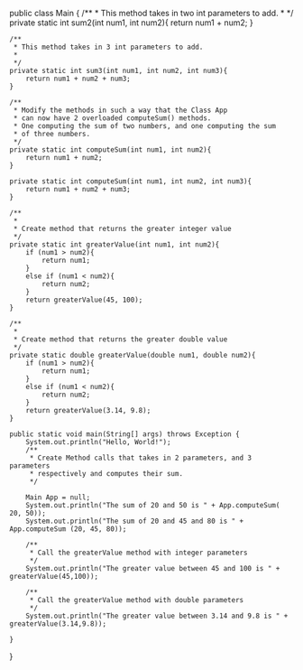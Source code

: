 public class Main {
    /**
     * This method takes in two int parameters to add.
     *
     */
    private static int sum2(int num1, int num2){
        return num1 + num2;
    }

    /**
     * This method takes in 3 int parameters to add.
     *
     */
    private static int sum3(int num1, int num2, int num3){
        return num1 + num2 + num3;
    }

    /**
     * Modify the methods in such a way that the Class App
     * can now have 2 overloaded computeSum() methods.
     * One computing the sum of two numbers, and one computing the sum
     * of three numbers.
     */
    private static int computeSum(int num1, int num2){
        return num1 + num2;
    }

    private static int computeSum(int num1, int num2, int num3){
        return num1 + num2 + num3;
    }

    /**
     *
     * Create method that returns the greater integer value
     */
    private static int greaterValue(int num1, int num2){
        if (num1 > num2){
            return num1;
        }
        else if (num1 < num2){
            return num2;
        }
        return greaterValue(45, 100);
    }

    /**
     *
     * Create method that returns the greater double value
     */
    private static double greaterValue(double num1, double num2){
        if (num1 > num2){
            return num1;
        }
        else if (num1 < num2){
            return num2;
        }
        return greaterValue(3.14, 9.8);
    }

    public static void main(String[] args) throws Exception {
        System.out.println("Hello, World!");
        /**
         * Create Method calls that takes in 2 parameters, and 3 parameters
         * respectively and computes their sum.
         */

        Main App = null;
        System.out.println("The sum of 20 and 50 is " + App.computeSum( 20, 50));
        System.out.println("The sum of 20 and 45 and 80 is " + App.computeSum (20, 45, 80));

        /**
         * Call the greaterValue method with integer parameters
         */
        System.out.println("The greater value between 45 and 100 is " + greaterValue(45,100));

        /**
         * Call the greaterValue method with double parameters
         */
        System.out.println("The greater value between 3.14 and 9.8 is " + greaterValue(3.14,9.8));

    }
}

